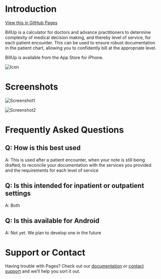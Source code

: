 # Introduction
[View this in GitHub Pages](https://davehdo.github.io/bill-up/)

BillUp is a calculator for doctors and advance practitioners to determine complexity of medical decision making, and thereby level of service, for each patient encounter. This can be used to ensure robust documentation in the patient chart, allowing you to confidently bill at the appropriate level.

BillUp is available from the App Store for iPhone.

![Icon](https://davehdo.github.io/bill-up/bill-up-icon-rev-2017-06_1024px.png)


# Screenshots
![Screenshot1](https://davehdo.github.io/bill-up/Screenshot%202017-06-29%2018.09.52.png)

![Screenshot2](https://davehdo.github.io/bill-up/Screenshot%202017-06-29%2018.46.20.png)


# Frequently Asked Questions
## Q: How is this best used
A: This is used after a patient encounter, when your note is still being drafted, to reconcile your documentation with the services you provided and the requirements for each level of service

## Q: Is this intended for inpatient or outpatient settings
A: Both

## Q: Is this available for Android
A: Not yet. We plan to develop one in the future


# Support or Contact

Having trouble with Pages? Check out our [documentation](https://help.github.com/categories/github-pages-basics/) or [contact support](https://github.com/contact) and we’ll help you sort it out.
